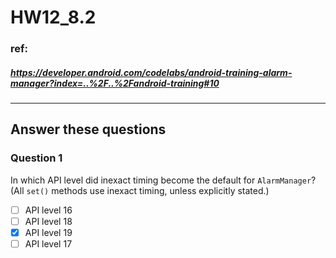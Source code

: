# HW12_8.2

### ref:
##### https://developer.android.com/codelabs/android-training-alarm-manager?index=..%2F..%2Fandroid-training#10
------

## Answer these questions
### Question 1
In which API level did inexact timing become the default for `AlarmManager`? (All `set()` methods use inexact timing, unless explicitly stated.)
- [ ] API level 16
- [ ] API level 18
- [X] API level 19
- [ ] API level 17